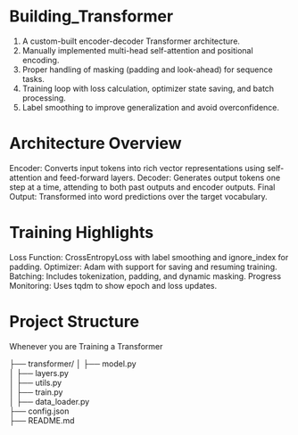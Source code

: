 # Building_Transformer
1) A custom-built encoder-decoder Transformer architecture.
2) Manually implemented multi-head self-attention and positional encoding.
3) Proper handling of masking (padding and look-ahead) for sequence tasks.
4) Training loop with loss calculation, optimizer state saving, and batch processing.
5) Label smoothing to improve generalization and avoid overconfidence.

# Architecture Overview
Encoder: Converts input tokens into rich vector representations using self-attention and feed-forward layers.
Decoder: Generates output tokens one step at a time, attending to both past outputs and encoder outputs.
Final Output: Transformed into word predictions over the target vocabulary.

# Training Highlights
Loss Function: CrossEntropyLoss with label smoothing and ignore_index for padding.
Optimizer: Adam with support for saving and resuming training.
Batching: Includes tokenization, padding, and dynamic masking.
Progress Monitoring: Uses tqdm to show epoch and loss updates.

# Project Structure
Whenever you are Training a Transformer

├── transformer/
│   ├── model.py          
│   ├── layers.py        
│   ├── utils.py           
│   ├── train.py          
│   ├── data_loader.py    
├── config.json            
├── README.md             

